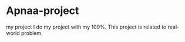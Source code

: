 # Apnaa-project
my project
I do my project with my 100%.
This project is related to real-world problem.
